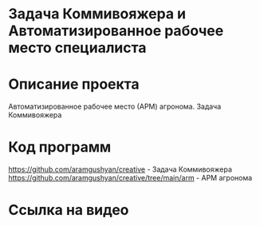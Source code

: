 # Задача Коммивояжера и Автоматизированное рабочее место специалиста
# Описание проекта
Автоматизированное рабочее место (АРМ) агронома.
Задача Коммивояжера
# Код программ
https://github.com/aramgushyan/creative -  Задача Коммивояжера
https://github.com/aramgushyan/creative/tree/main/arm - АРМ агронома
# Ссылка на видео
